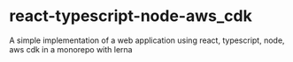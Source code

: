 # react-typescript-node-aws_cdk

A simple implementation of a web application using react, typescript, node, aws cdk in a monorepo with lerna

